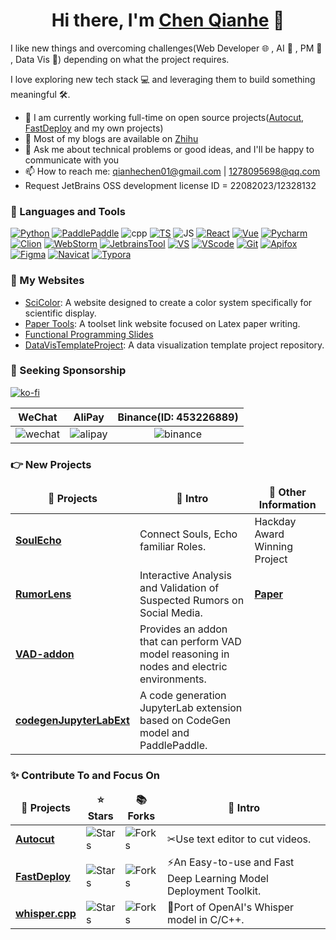 <!-- ### Hi there 👋 -->

<div align="center">
   <h1>Hi there, I'm <a href="https://github.com/chenqianhe">Chen Qianhe</a> 👋 </h1>
</div>

I like new things and overcoming challenges(Web Developer 🌐 , AI 🤖 , PM 📄 , Data Vis 🎨) depending on what the project requires. 

I love exploring new tech stack 💻 and leveraging them to build something meaningful 🛠️.

<!-- **chenqianhe/chenqianhe** is a ✨ _special_ ✨ repository because its `README.md` (this file) appears on your GitHub profile.

Here are some ideas to get you started: -->

- 🔭 I am currently working full-time on open source projects([Autocut](https://github.com/mli/autocut), [FastDeploy](https://github.com/PaddlePaddle/FastDeploy) and my own projects)
- 📔 Most of my blogs are available on [Zhihu](https://www.zhihu.com/people/chen-qian-he-52/columns)
- 💬 Ask me about technical problems or good ideas, and I'll be happy to communicate with you
- 📫 How to reach me: qianhechen01@gmail.com | 1278095698@qq.com
- Request JetBrains OSS development license ID = 22082023/12328132

<!-- - 😄 Pronouns: ... -->
<!-- - ⚡ Fun fact: ... -->
<!-- - 🌱 I’m currently learning ... -->
<!-- - 👯 I’m looking to collaborate on ... -->
<!-- - 🤔 I’m looking for help with ... -->

### 🔨 Languages and Tools

<p>
<a href="https://www.python.org/" target="_blank"> <img src="https://img.shields.io/badge/-Python-224969?style=flat-square" alt="Python" /></a>
<a href="https://www.paddlepaddle.org.cn/" target="_blank"> <img src="https://img.shields.io/badge/-PaddlePaddle-1527c2?style=flat-square" alt="PaddlePaddle" /></a>
<img src="https://img.shields.io/badge/-C%2B%2B-6093c8?style=flat-square" alt="cpp" />
<a href="https://www.typescriptlang.org/" target="_blank"> <img src="https://img.shields.io/badge/-TypeScript-294e80?style=flat-square" alt="TS" /></a>
<img src="https://img.shields.io/badge/-JavaScript-efc900?style=flat-square" alt="JS" />
<a href="https://reactjs.org/" target="_blank"> <img src="https://img.shields.io/badge/-React-61dafb?style=flat-square" alt="React" /></a>
<a href="https://vuejs.org/" target="_blank"> <img src="https://img.shields.io/badge/-Vue-41b883?style=flat-square" alt="Vue" /></a>
<!-- <br/> -->
<a href="https://www.jetbrains.com/pycharm/" target="_blank"> <img src="https://img.shields.io/badge/-Pycharm-0ca7da?style=flat-square" alt="Pycharm" /></a>
<a href="https://www.jetbrains.com/clion/" target="_blank"> <img src="https://img.shields.io/badge/-Clion-23cfa3?style=flat-square" alt="Clion" /></a>
<a href="https://www.jetbrains.com/webstorm/" target="_blank"> <img src="https://img.shields.io/badge/-WebStorm-0adce2?style=flat-square" alt="WebStorm" /></a>
<a href="https://www.jetbrains.com/" target="_blank"> <img src="https://img.shields.io/badge/-JetbrainsTool-eb5656?style=flat-square" alt="JetbrainsTool" /></a>
<a href="https://www.visualstudio.com/" target="_blank"> <img src="https://img.shields.io/badge/-Visual Studio-cc96f9?style=flat-square" alt="VS" /></a>
<a href="https://code.visualstudio.com/" target="_blank"> <img src="https://img.shields.io/badge/-Visual Studio Code-23aaf2?style=flat-square" alt="VScode" /></a>
<!-- <br/> -->
<a href="https://git-scm.com/" target="_blank"> <img src="https://img.shields.io/badge/-Git-f74e27?style=flat-square" alt="Git" /></a>
<a href="https://www.apifox.cn/" target="_blank"> <img src="https://img.shields.io/badge/-Apifox-ff3a7b?style=flat-square" alt="Apifox" /></a>
<a href="https://www.figma.com/" target="_blank"> <img src="https://img.shields.io/badge/-Figma-0acf83?style=flat-square" alt="Figma" /></a>
<a href="https://www.navicat.com/" target="_blank"> <img src="https://img.shields.io/badge/-Navicat-f3d96d?style=flat-square" alt="Navicat" /></a>
<a href="https://typora.io/" target="_blank"> <img src="https://img.shields.io/badge/-Typora-000000?style=flat-square" alt="Typora" /></a>
<!-- <br/> -->
</p>

### 🔔 My Websites

- [SciColor](https://scicolor.datavizu.app): A website designed to create a color system specifically for scientific display.
- [Paper Tools](https://papertools.intrailblaze.com): A toolset link website focused on Latex paper writing.
- [Functional Programming Slides](https://fp-slides.intrailblaze.com)
- [DataVisTemplateProject](https://github.com/DataVizU/DataVisTemplateProject): A data visualization template project repository.

<!-- <div align="center"> -->
<!--    <h2>🔎 Github Status</h1> -->
<!--  -->
<!--    <img src="./metrics.classic.svg" />  -->
<!-- </div> -->

### 🫶 Seeking Sponsorship

[![ko-fi](https://ko-fi.com/img/githubbutton_sm.svg)](https://ko-fi.com/C0C4NN9RQ)

|WeChat|AliPay|Binance(ID: 453226889)|
|:---:|:---:|:---:|
|![wechat](https://github.com/chenqianhe/chenqianhe/assets/54462604/a998ff76-12c8-4e89-a9da-6606e6fa56bd)|![alipay](https://github.com/chenqianhe/chenqianhe/assets/54462604/7eaff989-5cd5-4fd2-bf6d-8d5888a7be6a)|![binance](https://github.com/chenqianhe/chenqianhe/assets/54462604/bad55651-e899-4715-8a51-a486a045b831)|

### 👉 New Projects

<table>
  <thead align="center">
    <tr border: none;>
      <td><b>🎁 Projects</b></td>
      <td><b>📣 Intro</b></td>
      <td><b>🔖 Other Information</b></td>
    </tr>
  </thead>
  <tbody>
    <tr>
       <td><a href="https://github.com/chenqianhe/SoulEcho"><b>SoulEcho</b></td>
       <td>Connect Souls, Echo familiar Roles.</td>
       <td>Hackday Award Winning Project</td>
    </tr>
    <tr>
      <td><a href="https://github.com/DataVizU/RumorLens"><b>RumorLens</b></a></td>
      <td>Interactive Analysis and Validation of Suspected Rumors on Social Media.</td>
      <td><a href="https://dl.acm.org/doi/10.1145/3491101.3519712"><b>Paper</b></a></td>
    </tr>
    <tr>
      <td><a href="https://github.com/chenqianhe/VAD-addon"><b>VAD-addon</b></a></td>
      <td>Provides an addon that can perform VAD model reasoning in nodes and electric environments.</td>
      <td></td>
    </tr>
    <tr>
      <td><a href="https://github.com/chenqianhe/codegenJupyterLabExt"><b>codegenJupyterLabExt</b></a></td>
      <td>A code generation JupyterLab extension based on CodeGen model and PaddlePaddle.</td>
      <td></td>
    </tr>
  </tbody>
</table>


### ✨ Contribute To and Focus On

<table>
  <thead align="center">
    <tr border: none;>
      <td><b>🎁 Projects</b></td>
      <td><b>⭐ Stars</b></td>
      <td><b>📚 Forks</b></td>
      <td><b>📣 Intro</b></td>
    </tr>
  </thead>
  <tbody>
    <tr>
      <td><a href="https://github.com/mli/autocut"><b>Autocut</b></a></td>
      <td><img alt="Stars" src="https://img.shields.io/github/stars/mli/autocut?style=flat-square&labelColor=343b41"/></td>
      <td><img alt="Forks" src="https://img.shields.io/github/forks/mli/autocut?style=flat-square&labelColor=343b41"/></td>
      <td>✂Use text editor to cut videos.</td>
    </tr>
    <tr>
      <td><a href="https://github.com/PaddlePaddle/FastDeploy"><b>FastDeploy</b></a></td>
      <td><img alt="Stars" src="https://img.shields.io/github/stars/PaddlePaddle/FastDeploy?style=flat-square&labelColor=343b41"/></td>
      <td><img alt="Forks" src="https://img.shields.io/github/forks/PaddlePaddle/FastDeploy?style=flat-square&labelColor=343b41"/></td>
      <td>⚡️An Easy-to-use and Fast Deep Learning Model Deployment Toolkit.</td>
    </tr>
    <tr>
      <td><a href="https://github.com/ggerganov/whisper.cpp"><b>whisper.cpp</b></a></td>
      <td><img alt="Stars" src="https://img.shields.io/github/stars/ggerganov/whisper.cpp?style=flat-square&labelColor=343b41"/></td>
      <td><img alt="Forks" src="https://img.shields.io/github/forks/ggerganov/whisper.cpp?style=flat-square&labelColor=343b41"/></td>
      <td>🏅Port of OpenAI's Whisper model in C/C++.</td>
    </tr>
  </tbody>
</table>
